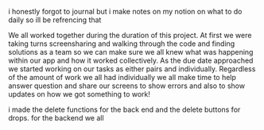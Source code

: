 i honestly forgot to journal but i make notes on my notion on what to do daily so ill be refrencing that 

We all worked together during the duration of this project. At first we were taking turns screensharing and walking through the code and finding solutions as a team so we can make sure we all knew what was happening within our app and how it worked collectively. As the due date approached we started working on our tasks as either pairs and individually. Regardless of the amount of work we all had individually we all make time to help answer question and share our screens to show errors and also to show updates on how we got something to work! 

i made the delete functions for the back end and the delete buttons for drops. for the backend we all 